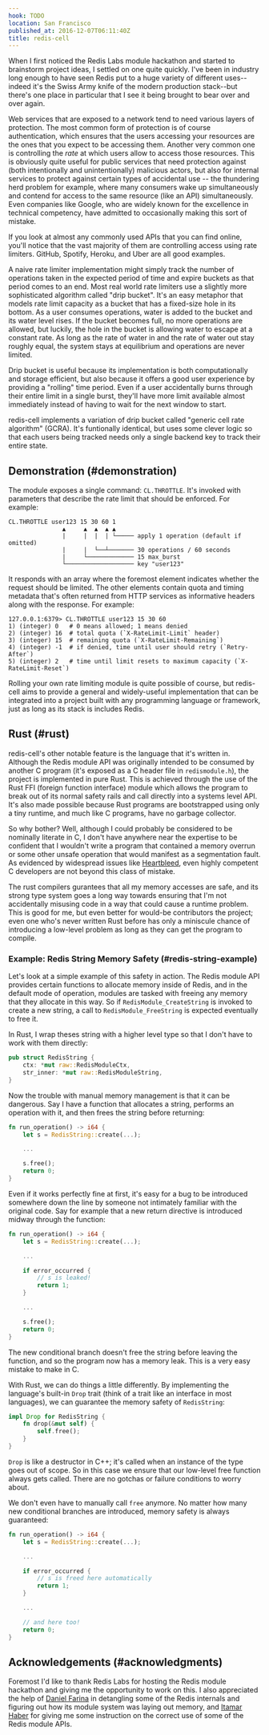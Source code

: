 ```yaml
---
hook: TODO
location: San Francisco
published_at: 2016-12-07T06:11:40Z
title: redis-cell
---
```


When I first noticed the Redis Labs module hackathon and started to brainstorm
project ideas, I settled on one quite quickly. I've been in industry long
enough to have seen Redis put to a huge variety of different uses--indeed it's
the Swiss Army knife of the modern production stack--but there's one place in
particular that I see it being brought to bear over and over again.

Web services that are exposed to a network tend to need various layers of
protection. The most common form of protection is of course authentication,
which ensures that the users accessing your resources are the ones that you
expect to be accessing them. Another very common one is controlling the _rate_
at which users allow to access those resources. This is obviously quite useful
for public services that need protection against (both intentionally and
unintentionally) malicious actors, but also for internal services to protect
against certain types of accidental use -- the thundering herd problem for
example, where many consumers wake up simultaneously and contend for access to
the same resource (like an API) simultaneously. Even companies like Google, who
are widely known for the excellence in technical competency, have admitted to
occasionally making this sort of mistake.

If you look at almost any commonly used APIs that you can find online, you'll
notice that the vast majority of them are controlling access using rate
limiters. GitHub, Spotify, Heroku, and Uber are all good examples.

A naive rate limiter implementation might simply track the number of operations
taken in the expected period of time and expire buckets as that period comes to
an end. Most real world rate limiters use a slightly more sophisticated
algorithm called "drip bucket". It's an easy metaphor that models rate limit
capacity as a bucket that has a fixed-size hole in its bottom. As a user
consumes operations, water is added to the bucket and its water level rises. If
the bucket becomes full, no more operations are allowed, but luckily, the hole
in the bucket is allowing water to escape at a constant rate. As long as the
rate of water in and the rate of water out stay roughly equal, the system stays
at equilibrium and operations are never limited.

Drip bucket is useful because its implementation is both computationally and
storage efficient, but also because it offers a good user experience by
providing a "rolling" time period. Even if a user accidentally burns through
their entire limit in a single burst, they'll have more limit available almost
immediately instead of having to wait for the next window to start.

redis-cell implements a variation of drip bucket called "generic cell rate
algorithm" (GCRA). It's funtionally identical, but uses some clever logic so
that each users being tracked needs only a single backend key to track their
entire state.

## Demonstration (#demonstration)

The module exposes a single command: `CL.THROTTLE`. It's invoked with
parameters that describe the rate limit that should be enforced. For example:

```
CL.THROTTLE user123 15 30 60 1
               ▲     ▲  ▲  ▲ ▲
               |     |  |  | └───── apply 1 operation (default if omitted)
               |     |  └──┴─────── 30 operations / 60 seconds
               |     └───────────── 15 max_burst
               └─────────────────── key "user123"
```

It responds with an array where the foremost element indicates whether the
request should be limited. The other elements contain quota and timing metadata
that's often returned from HTTP services as informative headers along with the
response. For example:

```
127.0.0.1:6379> CL.THROTTLE user123 15 30 60
1) (integer) 0   # 0 means allowed; 1 means denied
2) (integer) 16  # total quota (`X-RateLimit-Limit` header)
3) (integer) 15  # remaining quota (`X-RateLimit-Remaining`)
4) (integer) -1  # if denied, time until user should retry (`Retry-After`)
5) (integer) 2   # time until limit resets to maximum capacity (`X-RateLimit-Reset`)
```

Rolling your own rate limiting module is quite possible of course, but
redis-cell aims to provide a general and widely-useful implementation that can
be integrated into a project built with any programming language or framework,
just as long as its stack is includes Redis.

## Rust (#rust)

redis-cell's other notable feature is the language that it's written in.
Although the Redis module API was originally intended to be consumed by another
C program (it's exposed as a C header file in `redismodule.h`), the project is
implemented in pure Rust. This is achieved through the use of the Rust FFI
(foreign function interface) module which allows the program to break out of
its normal safety rails and call directly into a systems level API. It's also
made possible because Rust programs are bootstrapped using only a tiny runtime,
and much like C programs, have no garbage collector.

So why bother? Well, although I could probably be considered to be nominally
literate in C, I don't have anywhere near the expertise to be confident that I
wouldn't write a program that contained a memory overrun or some other unsafe
operation that would manifest as a segmentation fault. As evidenced by
widespread issues like [Heartbleed][heartbleed], even highly competent C
developers are not beyond this class of mistake.

The rust compilers gurantees that all my memory accesses are safe, and its
strong type system goes a long way towards ensuring that I'm not accidentally
misusing code in a way that could cause a runtime problem. This is good for me,
but even better for would-be contributors the project; even one who's never
written Rust before has only a miniscule chance of introducing a low-level
problem as long as they can get the program to compile.

### Example: Redis String Memory Safety (#redis-string-example)

Let's look at a simple example of this safety in action. The Redis module API
provides certain functions to allocate memory inside of Redis, and in the
default mode of operation, modules are tasked with freeing any memory that
they allocate in this way. So if `RedisModule_CreateString` is invoked to
create a new string, a call to `RedisModule_FreeString` is expected eventually
to free it.

In Rust, I wrap theses string with a higher level type so that I don't have to
work with them directly:

``` rust
pub struct RedisString {
    ctx: *mut raw::RedisModuleCtx,
    str_inner: *mut raw::RedisModuleString,
}
```

Now the trouble with manual memory management is that it can be dangerous. Say
I have a function that allocates a string, performs an operation with it, and
then frees the string before returning:

``` rust
fn run_operation() -> i64 {
    let s = RedisString::create(...);

    ...

    s.free();
    return 0;
}
```

Even if it works perfectly fine at first, it's easy for a bug to be introduced
somewhere down the line by someone not intimately familiar with the original
code. Say for example that a new return directive is introduced midway through
the function:

``` rust
fn run_operation() -> i64 {
    let s = RedisString::create(...);

    ...

    if error_occurred {
        // s is leaked!
        return 1;
    }

    ...

    s.free();
    return 0;
}
```

The new conditional branch doesn't free the string before leaving the function,
and so the program now has a memory leak. This is a very easy mistake to make
in C.

With Rust, we can do things a little differently. By implementing the
language's built-in `Drop` trait (think of a trait like an interface in most
languages), we can guarantee the memory safety of `RedisString`:

``` rust
impl Drop for RedisString {
    fn drop(&mut self) {
        self.free();
    }
}
```

`Drop` is like a destructor in C++; it's called when an instance of the type
goes out of scope. So in this case we ensure that our low-level free function
always gets called. There are no gotchas or failure conditions to worry about.

We don't even have to manually call `free` anymore. No matter how many new
conditional branches are introduced, memory safety is always guaranteed:

``` rust
fn run_operation() -> i64 {
    let s = RedisString::create(...);

    ...

    if error_occurred {
        // s is freed here automatically
        return 1;
    }

    ...

    // and here too!
    return 0;
}
```

## Acknowledgements (#acknowledgments)

Foremost I'd like to thank Redis Labs for hosting the Redis module hackathon
and giving me the opportunity to work on this. I also appreciated the help of
[Daniel Farina][dan] in detangling some of the Redis internals and figuring out
how its module system was laying out memory, and [Itamar Haber][itamar] for
giving me some instruction on the correct use of some of the Redis module APIs.

[dan]: https://twitter.com/danfarina
[heartbleed]: https://en.wikipedia.org/wiki/Heartbleed
[itamar]: https://twitter.com/itamarhaber
